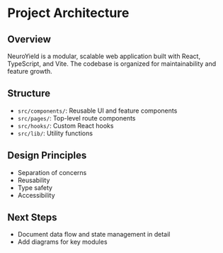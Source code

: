# Project Architecture

## Overview
NeuroYield is a modular, scalable web application built with React, TypeScript, and Vite. The codebase is organized for maintainability and feature growth.

## Structure
- `src/components/`: Reusable UI and feature components
- `src/pages/`: Top-level route components
- `src/hooks/`: Custom React hooks
- `src/lib/`: Utility functions

## Design Principles
- Separation of concerns
- Reusability
- Type safety
- Accessibility

## Next Steps
- Document data flow and state management in detail
- Add diagrams for key modules
